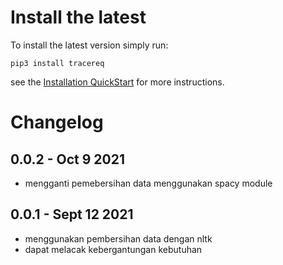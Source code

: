 Install the latest
===================

To install the latest version simply run:

`pip3 install tracereq`


see the [Installation QuickStart](https://github.com/asyrofist/tracereq) for more instructions.

Changelog
=========
## 0.0.2 - Oct 9 2021
- mengganti pemebersihan data menggunakan spacy module

## 0.0.1 - Sept 12 2021
- menggunakan pembersihan data dengan nltk
- dapat melacak kebergantungan kebutuhan
